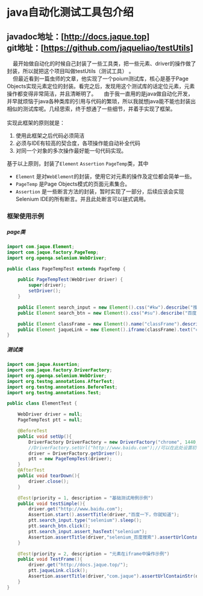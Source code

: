 # java自动化测试工具包介绍
javadoc地址：[http://docs.jaque.top]  
git地址：[https://github.com/jaqueliao/testUtils]  
---
&nbsp;&nbsp;&nbsp;&nbsp;最开始做自动化的时候自己封装了一些工具类，把一些元素、driver的操作做了封装，所以就把这个项目叫做testUtils（测试工具）
。  
&nbsp;&nbsp;&nbsp;&nbsp;但最近看到一篇虫师的文章，他实现了一个poium测试库，核心是基于Page Objects实现元素定位的封装。看完之后，发现用这个测试库的话定位元素，元素操作都变得非常简洁，并且清晰明了。
&nbsp;&nbsp;&nbsp;&nbsp;由于我一直用的是java做自动化开发，并早就烦恼于java各种类库的引用与代码的繁琐，所以我就想java能不能也封装出相似的测试库呢。几经思索，终于想通了一些细节，并着手实现了框架。  
<br>
实现此框架的原则就是：
1. 使用此框架之后代码必须简洁
2. 必须与IDE有较高的契合度，各项操作能自动补全代码
3. 对同一个对象的多次操作最好能一句代码实现。

基于以上原则，封装了`Element` `Assertion` `PageTemp`类，其中
- `Element` 是对`WebElement`的封装，使用它对元素的操作及定位都会简单一些。
- `PageTemp` 是Page Objects模式的页面元素集合。
- `Assertion` 是一些断言方法的封装，暂时实现了一部分，后续应该会实现Selenium IDE的所有断言。并且此处断言可以链式调用。

### 框架使用示例

##### page类
```java
import com.jaque.Element;
import com.jaque.factory.PageTemp;
import org.openqa.selenium.WebDriver;

public class PageTempTest extends PageTemp {

    public PageTempTest(WebDriver driver) {
        super(driver);
        setDriver();
    }

    public Element search_input = new Element().css("#kw").describe("搜索输入框");
    public Element search_btn = new Element().css("#su").describe("百度一下按钮");

    public Element classFrame = new Element().name("classFrame").describe("类详细描述的iframe");
    public Element jaqueLink = new Element().iframe(classFrame).text("com.jaque").describe("com.jaque的链接");
}
```
##### 测试类
```java
import com.jaque.Assertion;
import com.jaque.factory.DriverFactory;
import org.openqa.selenium.WebDriver;
import org.testng.annotations.AfterTest;
import org.testng.annotations.BeforeTest;
import org.testng.annotations.Test;

public class ElementTest {

    WebDriver driver = null;
    PageTempTest ptt = null;

    @BeforeTest
    public void setUp(){
        DriverFactory DriverFactory = new DriverFactory("chrome", 1440, 900);
        //DriverFactory.setUrl("http://www.baidu.com");//可以在此处设置初始url
        driver = DriverFactory.getDriver();
        ptt = new PageTempTest(driver);
    }
    @AfterTest
    public void tearDown(){
        driver.close();
    }

    @Test(priority = 1, description = "基础测试用例示例")
    public void testSimple(){
        driver.get("http://www.baidu.com");
        Assertion.start().assertTitle(driver,"百度一下，你就知道");
        ptt.search_input.type("selenium").sleep();
        ptt.search_btn.click();
        ptt.search_input.assert_hasText("selenium");
        Assertion.assertTitle(driver,"selenium_百度搜索").assertUrlContainStr(driver,"https://www.baidu.com/s").end();
    }

    @Test(priority = 2, description = "元素在iframe中操作示例")
    public void TestFrame(){
        driver.get("http://docs.jaque.top/");
        ptt.jaqueLink.click();
        Assertion.assertTitle(driver,"com.jaque").assertUrlContainStr(driver,"docs.jaque.top").end();
    }
}
```